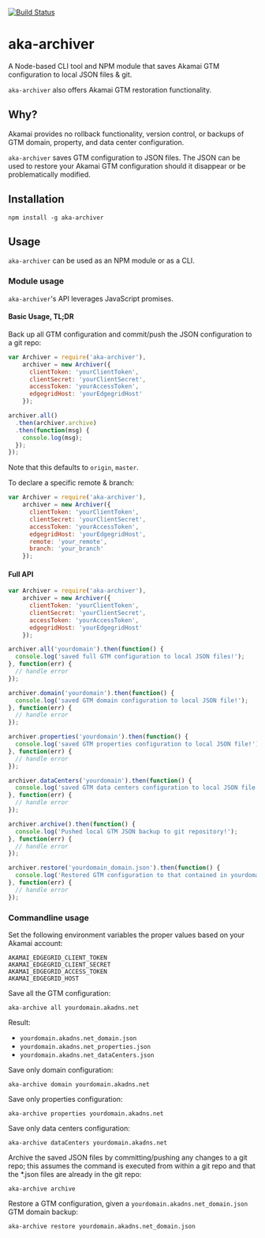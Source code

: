 [![Build Status](https://travis-ci.org/mdb/aka-archiver.svg?branch=master)](https://travis-ci.org/mdb/aka-archiver)

# aka-archiver

A Node-based CLI tool and NPM module that saves Akamai GTM configuration to local JSON files & git.

`aka-archiver` also offers Akamai GTM restoration functionality.

## Why?

Akamai provides no rollback functionality, version control, or backups of GTM domain, property, and data center configuration.

`aka-archiver` saves GTM configuration to JSON files. The JSON can be used to restore your Akamai GTM configuration should it disappear or be problematically modified.

## Installation

```
npm install -g aka-archiver
```

## Usage

`aka-archiver` can be used as an NPM module or as a CLI.

### Module usage

`aka-archiver`'s API leverages JavaScript promises.

#### Basic Usage, TL;DR

Back up all GTM configuration and commit/push the JSON configuration to a git repo:

```javascript
var Archiver = require('aka-archiver'),
    archiver = new Archiver({
      clientToken: 'yourClientToken',
      clientSecret: 'yourClientSecret',
      accessToken: 'yourAccessToken',
      edgegridHost: 'yourEdgegridHost'
    });

archiver.all()
  .then(archiver.archive)
  .then(function(msg) {
    console.log(msg);
  });
});
```

Note that this defaults to `origin`, `master`.

To declare a specific remote & branch:

```javascript
var Archiver = require('aka-archiver'),
    archiver = new Archiver({
      clientToken: 'yourClientToken',
      clientSecret: 'yourClientSecret',
      accessToken: 'yourAccessToken',
      edgegridHost: 'yourEdgegridHost',
      remote: 'your_remote',
      branch: 'your_branch'
    });
```

#### Full API

```javascript
var Archiver = require('aka-archiver'),
    archiver = new Archiver({
      clientToken: 'yourClientToken',
      clientSecret: 'yourClientSecret',
      accessToken: 'yourAccessToken',
      edgegridHost: 'yourEdgegridHost'
    });

archiver.all('yourdomain').then(function() {
  console.log('saved full GTM configuration to local JSON files!');
}, function(err) {
  // handle error
});

archiver.domain('yourdomain').then(function() {
  console.log('saved GTM domain configuration to local JSON file!');
}, function(err) {
  // handle error
});

archiver.properties('yourdomain').then(function() {
  console.log('saved GTM properties configuration to local JSON file!');
}, function(err) {
  // handle error
});

archiver.dataCenters('yourdomain').then(function() {
  console.log('saved GTM data centers configuration to local JSON file!');
}, function(err) {
  // handle error
});

archiver.archive().then(function() {
  console.log('Pushed local GTM JSON backup to git repository!');
}, function(err) {
  // handle error
});

archiver.restore('yourdomain_domain.json').then(function() {
  console.log('Restored GTM configuration to that contained in yourdomain_domain.json');
}, function(err) {
  // handle error
});
```

### Commandline usage

Set the following environment variables the proper values based on your Akamai account:

```
AKAMAI_EDGEGRID_CLIENT_TOKEN
AKAMAI_EDGEGRID_CLIENT_SECRET
AKAMAI_EDGEGRID_ACCESS_TOKEN
AKAMAI_EDGEGRID_HOST
```

Save all the GTM configuration:

```
aka-archive all yourdomain.akadns.net
```

Result:

* `yourdomain.akadns.net_domain.json`
* `yourdomain.akadns.net_properties.json`
* `yourdomain.akadns.net_dataCenters.json`

Save only domain configuration:

```
aka-archive domain yourdomain.akadns.net
```

Save only properties configuration:

```
aka-archive properties yourdomain.akadns.net
```

Save only data centers configuration:

```
aka-archive dataCenters yourdomain.akadns.net
```

Archive the saved JSON files by committing/pushing any changes to a git repo; this assumes the
command is executed from within a git repo and that the *.json files are already in the git repo:

```
aka-archive archive
```

Restore a GTM configuration, given a `yourdomain.akadns.net_domain.json` GTM domain backup:

```
aka-archive restore yourdomain.akadns.net_domain.json
```
